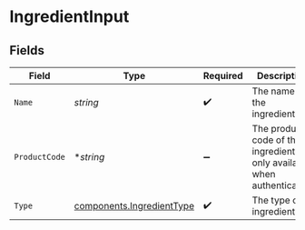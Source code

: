 # IngredientInput


## Fields

| Field                                                                  | Type                                                                   | Required                                                               | Description                                                            | Example                                                                |
| ---------------------------------------------------------------------- | ---------------------------------------------------------------------- | ---------------------------------------------------------------------- | ---------------------------------------------------------------------- | ---------------------------------------------------------------------- |
| `Name`                                                                 | *string*                                                               | :heavy_check_mark:                                                     | The name of the ingredient.                                            | Sugar Syrup                                                            |
| `ProductCode`                                                          | **string*                                                              | :heavy_minus_sign:                                                     | The product code of the ingredient, only available when authenticated. | AC-A2DF3                                                               |
| `Type`                                                                 | [components.IngredientType](../../models/shared/ingredienttype.md)     | :heavy_check_mark:                                                     | The type of ingredient.                                                |                                                                        |